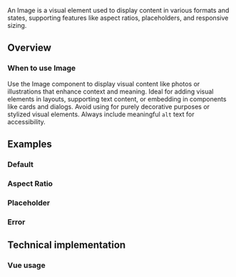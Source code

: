 <script setup>
import { CdxImage } from '@wikimedia/codex';
import ImageDefault from '@/../component-demos/image/examples/ImageDefault.vue';
import ImageAspectRatio from '@/../component-demos/image/examples/ImageAspectRatio.vue';
import ImagePlaceholder from '@/../component-demos/image/examples/ImagePlaceholder.vue';
import ImageError from '@/../component-demos/image/examples/ImageError.vue';

const imageData = {
    url: 'https://upload.wikimedia.org/wikipedia/commons/thumb/f/f7/003_Olive-bellied_Sunbird_in_flight_at_Kibale_forest_National_Park_Photo_by_Giles_Laurent.jpg/2560px-003_Olive-bellied_Sunbird_in_flight_at_Kibale_forest_National_Park_Photo_by_Giles_Laurent.jpg',
    alt: 'Olive-bellied Sunbird flying from a flower to another at Kibale forest National Park.',
    width: 350
}

const controlsConfig = [
  {
    name: 'aspectRatio',
    type: 'radio',
    label: 'Aspect Ratio',
    options: ['16:9', '3:2', '4:3', '1:1', '3:4', '2:3'],
    default: '16:9',
  },
  {
    name: 'objectFit',
    type: 'radio',
    label: 'Object Fit',
    options: ['fill', 'contain', 'cover', 'none', 'scale-down'],
    default: 'cover',
  },
  {
    name: 'objectPosition',
    type: 'radio',
    label: 'Object Position',
    options: ['top', 'bottom', 'left', 'right', 'center'],
    default: 'center',
  },
  {
    name: 'position',
    type: 'radio',
    label: 'Image Position',
    options: [
      'left',
      'center',
      'right',
    ],
    default: 'center',
  }
];
</script>

An Image is a visual element used to display content in various formats and states,
supporting features like aspect ratios, placeholders, and responsive sizing.

<cdx-demo-wrapper :controls-config="controlsConfig" :show-generated-code="true">
  <template v-slot:demo="{ propValues }">
    <cdx-image
        :src="imageData.url"
        :alt="imageData.alt"
        :aspect-ratio="propValues.aspectRatio"
        :object-fit="propValues.objectFit"
        :objectPosition="propValues.objectPosition"
        :position="propValues.position"
        :width="imageData.width"
      />
  </template>
</cdx-demo-wrapper>

## Overview

### When to use Image
Use the Image component to display visual content like photos or illustrations that enhance context and meaning.
Ideal for adding visual elements in layouts, supporting text content, or embedding in components like cards and dialogs.
Avoid using for purely decorative purposes or stylized visual elements.
Always include meaningful `alt` text for accessibility.

## Examples

### Default

<cdx-demo-wrapper>
<template v-slot:demo>
	<image-default />
</template>

<template v-slot:code>

:::code-group

<<< @/../component-demos/image/examples/ImageDefault.vue [NPM]

<<< @/../component-demos/image/examples-mw/ImageDefault.vue [MediaWiki]

:::

</template>
</cdx-demo-wrapper>

### Aspect Ratio

<cdx-demo-wrapper>
<template v-slot:demo>
	<image-aspect-ratio />
</template>

<template v-slot:code>

:::code-group

<<< @/../component-demos/image/examples/ImageAspectRatio.vue [NPM]

<<< @/../component-demos/image/examples-mw/ImageAspectRatio.vue [MediaWiki]

:::

</template>
</cdx-demo-wrapper>

### Placeholder

<cdx-demo-wrapper>
<template v-slot:demo>
	<image-placeholder />
</template>

<template v-slot:code>

:::code-group

<<< @/../component-demos/image/examples/ImagePlaceholder.vue [NPM]

<<< @/../component-demos/image/examples-mw/ImagePlaceholder.vue [MediaWiki]

:::

</template>
</cdx-demo-wrapper>

### Error

<cdx-demo-wrapper>
<template v-slot:demo>
	<image-error />
</template>

<template v-slot:code>

:::code-group

<<< @/../component-demos/image/examples/ImageError.vue [NPM]

<<< @/../component-demos/image/examples-mw/ImageError.vue [MediaWiki]

:::

</template>
</cdx-demo-wrapper>

## Technical implementation

### Vue usage
